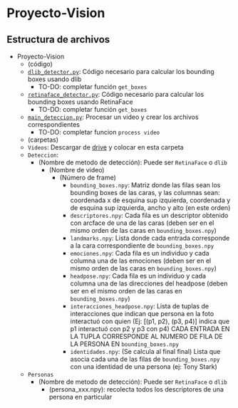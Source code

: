 # Proyecto-Vision

## Estructura de archivos

- Proyecto-Vision
  - (código)
  - [`dlib_detector.py`](main_deteccion.py): Código necesario para calcular los bounding boxes usando dlib
    - TO-DO: completar función `get_boxes`
  - [`retinaface_detector.py`](main_deteccion.py): Código necesario para calcular los bounding boxes usando RetinaFace
    - TO-DO: completar función `get_boxes`
  - [`main_deteccion.py`](main_deteccion.py): Procesar un video y crear los archivos correspondientes
    - TO-DO: completar funcion `process video`
  - (carpetas)
  - `Videos`: Descargar de [drive](https://drive.google.com/drive/u/0/folders/1hHkDDtzuCoWAveTURGSAOugUBFF9jBZ7) y colocar en esta carpeta
  - `Deteccion`:
    - (Nombre de metodo de detección): Puede ser `RetinaFace` o `dlib`
      - (Nombre de video)
        - (Número de frame)
          - `bounding_boxes.npy`: Matriz donde las filas sean los bounding boxes de las caras, y las columnas sean: coordenada x de esquina sup izquierda, coordenada y de esquina sup izquierda, ancho y alto (en este orden)
          - `descriptores.npy`: Cada fila es un descriptor obtenido con arcface de una de las caras (deben ser en el mismo orden de las caras en `bounding_boxes.npy`)
          - `landmarks.npy`: Lista donde cada entrada corresponde a la cara correspondiente de `bounding_boxes.npy`
          - `emociones.npy`: Cada fila es un individuo y cada columna una de las emociones (deben ser en el mismo orden de las caras en `bounding_boxes.npy`)
          - `headpose.npy`: Cada fila es un individuo y cada columna una de las direcciones del headpose (deben ser en el mismo orden de las caras en `bounding_boxes.npy`)
          - `interacciones_headpose.npy`: Lista de tuplas de interacciones que indican que persona en la foto interactuó con quien (Ej: [(p1, p2), (p3, p4)] indica que p1 interactuó con p2 y p3 con p4) CADA ENTRADA EN LA TUPLA CORRESPONDE AL NUMERO DE FILA DE LA PERSONA EN `bounding_boxes.npy`
          - `identidades.npy`: (Se calcula al final final) Lista que asocia cada una de las filas de `bounding_boxes.npy` con una identidad de una persona (ej: Tony Stark)
  - `Personas`
    - (Nombre de metodo de detección): Puede ser `RetinaFace` o `dlib`
      - (persona_xxx.npy): recolecta todos los descriptores de una persona en particular
